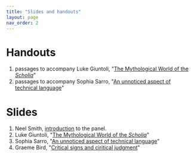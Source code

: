 ```yaml
---
title: "Slides and handouts"
layout: page
nav_order: 2
---
```



# Handouts

1. passages to accompany Luke Giuntoli, "[The Mythological World of the *Scholia*](./Giuntoli-handout.pdf)"
2. passages to accompany Sophia Sarro, "[An unnoticed aspect of technical language](./Sarro-handout.pdf)"


# Slides

1. Neel Smith, [introduction](./smith.pdf) to the panel.
2. Luke Giuntoli, "[The Mythological World of the *Scholia*](./Giuntoli-slides.pdf)"
3. Sophia Sarro, "[An unnoticed aspect of technical language](./Sarro-slides.pdf)"
4. Graeme Bird, "[Critical signs and ciritical judgment](./Bird-slides.pdf)"